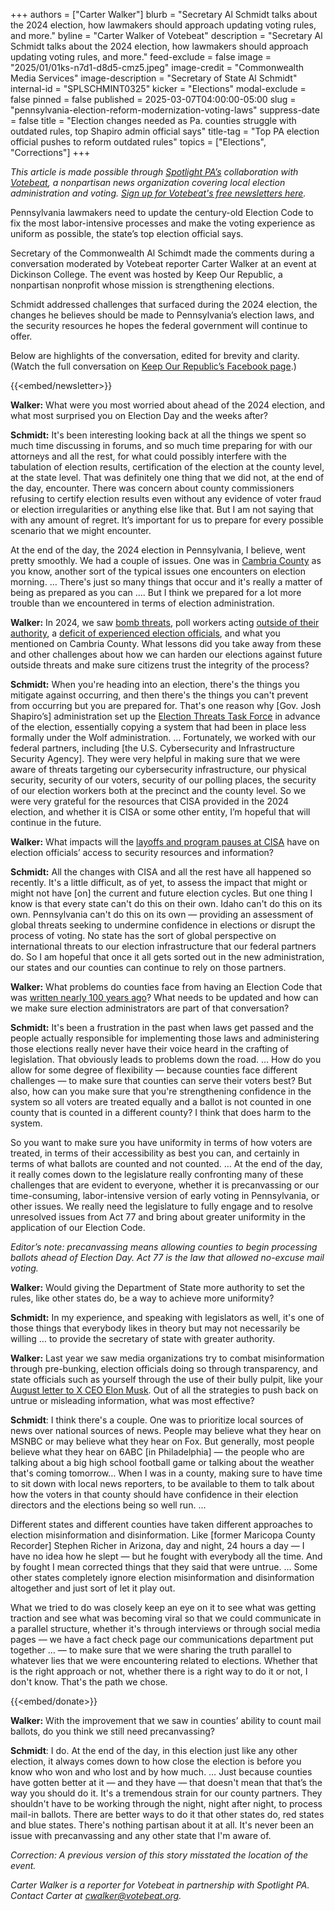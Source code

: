 +++
authors = ["Carter Walker"]
blurb = "Secretary Al Schmidt talks about the 2024 election, how lawmakers should approach updating voting rules, and more."
byline = "Carter Walker of Votebeat"
description = "Secretary Al Schmidt talks about the 2024 election, how lawmakers should approach updating voting rules, and more."
feed-exclude = false
image = "2025/01/01ks-n7d1-d8d5-cmz5.jpeg"
image-credit = "Commonwealth Media Services"
image-description = "Secretary of State Al Schmidt"
internal-id = "SPLSCHMINT0325"
kicker = "Elections"
modal-exclude = false
pinned = false
published = 2025-03-07T04:00:00-05:00
slug = "pennsylvania-election-reform-modernization-voting-laws"
suppress-date = false
title = "Election changes needed as Pa. counties struggle with outdated rules, top Shapiro admin official says"
title-tag = "Top PA election official pushes to reform outdated rules"
topics = ["Elections", "Corrections"]
+++

<em>This article is made possible through </em><a href="https://www.spotlightpa.org/"><em>Spotlight PA’s</em></a><em> collaboration with </em><a href="https://www.votebeat.org/"><em>Votebeat</em></a><em>, a nonpartisan news organization covering local election administration and voting. </em><a href="https://www.votebeat.org/newsletters/"><em>Sign up for Votebeat&#39;s free newsletters here</em></a><em>.</em>

Pennsylvania lawmakers need to update the century-old Election Code to fix the most labor-intensive processes and make the voting experience as uniform as possible, the state’s top election official says.

Secretary of the Commonwealth Al Schimdt made the comments during a conversation moderated by Votebeat reporter Carter Walker at an event at Dickinson College. The event was hosted by Keep Our Republic, a nonpartisan nonprofit whose mission is strengthening elections.

Schmidt addressed challenges that surfaced during the 2024 election, the changes he believes should be made to Pennsylvania’s election laws, and the security resources he hopes the federal government will continue to offer.

Below are highlights of the conversation, edited for brevity and clarity. (Watch the full conversation on <a href="https://www.facebook.com/share/v/1YEdrnotPU/?mibextid=wwXIfr">Keep Our Republic’s Facebook page</a>.)

{{<embed/newsletter>}}

<strong>Walker:</strong> What were you most worried about ahead of the 2024 election, and what most surprised you on Election Day and the weeks after?

<strong>Schmidt:</strong> It&#39;s been interesting looking back at all the things we spent so much time discussing in forums, and so much time preparing for with our attorneys and all the rest, for what could possibly interfere with the tabulation of election results, certification of the election at the county level, at the state level. That was definitely one thing that we did not, at the end of the day, encounter. There was concern about county commissioners refusing to certify election results even without any evidence of voter fraud or election irregularities or anything else like that. But I am not saying that with any amount of regret. It’s important for us to prepare for every possible scenario that we might encounter.

At the end of the day, the 2024 election in Pennsylvania, I believe, went pretty smoothly. We had a couple of issues. One was in <a href="https://www.witf.org/2024/11/05/cambria-county-extends-voting-hours-results-may-be-delayed/">Cambria County</a> as you know, another sort of the typical issues one encounters on election morning. … There&#39;s just so many things that occur and it&#39;s really a matter of being as prepared as you can …. But I think we prepared for a lot more trouble than we encountered in terms of election administration.

<strong>Walker:</strong> In 2024, we saw <a href="https://www.votebeat.org/2024/11/05/election-day-ballot-scanners-cambria-pa-georgia-bomb-threats/">bomb threats</a>, poll workers acting <a href="https://www.votebeat.org/pennsylvania/2024/11/06/election-day-bomb-threats-lines-ballot-counting/">outside of their authority</a>, a <a href="https://www.votebeat.org/pennsylvania/2024/02/21/election-official-turnover-experience-loss-ballot-errors/">deficit of experienced election officials</a>, and what you mentioned on Cambria County. What lessons did you take away from these and other challenges about how we can harden our elections against future outside threats and make sure citizens trust the integrity of the process?

<strong>Schmidt:</strong> When you&#39;re heading into an election, there&#39;s the things you mitigate against occurring, and then there&#39;s the things you can&#39;t prevent from occurring but you are prepared for. That&#39;s one reason why \[Gov. Josh Shapiro’s\] administration set up the <a href="https://www.inquirer.com/politics/election/josh-shapiro-pennsylvania-election-voting-task-force-al-schmidt-20240229.html">Election Threats Task Force</a> in advance of the election, essentially copying a system that had been in place less formally under the Wolf administration. … Fortunately, we worked with our federal partners, including \[the U.S. Cybersecurity and Infrastructure Security Agency\]. They were very helpful in making sure that we were aware of threats targeting our cybersecurity infrastructure, our physical security, security of our voters, security of our polling places, the security of our election workers both at the precinct and the county level. So we were very grateful for the resources that CISA provided in the 2024 election, and whether it is CISA or some other entity, I’m hopeful that will continue in the future.

<strong>Walker:</strong> What impacts will the <a href="https://www.votebeat.org/2025/02/27/cisa-election-cybersecurity-homeland-kristi-noem/">layoffs and program pauses at CISA</a> have on election officials’ access to security resources and information?

<strong>Schmidt:</strong> All the changes with CISA and all the rest have all happened so recently. It&#39;s a little difficult, as of yet, to assess the impact that might or might not have \[on\] the current and future election cycles. But one thing I know is that every state can&#39;t do this on their own. Idaho can&#39;t do this on its own. Pennsylvania can&#39;t do this on its own — providing an assessment of global threats seeking to undermine confidence in elections or disrupt the process of voting. No state has the sort of global perspective on international threats to our election infrastructure that our federal partners do. So I am hopeful that once it all gets sorted out in the new administration, our states and our counties can continue to rely on those partners.

<strong>Walker:</strong> What problems do counties face from having an Election Code that was <a href="https://www.spotlightpa.org/series/broken-code/">written nearly 100 years ago</a>? What needs to be updated and how can we make sure election administrators are part of that conversation?

<strong>Schmidt:</strong> It&#39;s been a frustration in the past when laws get passed and the people actually responsible for implementing those laws and administering those elections really never have their voice heard in the crafting of legislation. That obviously leads to problems down the road. … How do you allow for some degree of flexibility — because counties face different challenges — to make sure that counties can serve their voters best? But also, how can you make sure that you&#39;re strengthening confidence in the system so all voters are treated equally and a ballot is not counted in one county that is counted in a different county? I think that does harm to the system.

So you want to make sure you have uniformity in terms of how voters are treated, in terms of their accessibility as best you can, and certainly in terms of what ballots are counted and not counted. … At the end of the day, it really comes down to the legislature really confronting many of these challenges that are evident to everyone, whether it is precanvassing or our time-consuming, labor-intensive version of early voting in Pennsylvania, or other issues. We really need the legislature to fully engage and to resolve unresolved issues from Act 77 and bring about greater uniformity in the application of our Election Code.

<em>Editor’s note: precanvassing means allowing counties to begin processing ballots ahead of Election Day. Act 77 is the law that allowed no-excuse mail voting.</em>

<strong>Walker:</strong> Would giving the Department of State more authority to set the rules, like other states do, be a way to achieve more uniformity?

<strong>Schmidt:</strong> In my experience, and speaking with legislators as well, it&#39;s one of those things that everybody likes in theory but may not necessarily be willing … to provide the secretary of state with greater authority.

<strong>Walker:</strong> Last year we saw media organizations try to combat misinformation through pre-bunking, election officials doing so through transparency, and state officials such as yourself through the use of their bully pulpit, like your <a href="https://whyy.org/articles/ai-x-misinformation-pennsylvania-secretary-of-state-elon-musk/">August letter to X CEO Elon Musk</a>. Out of all the strategies to push back on untrue or misleading information, what was most effective?

<strong>Schmidt</strong>: I think there&#39;s a couple. One was to prioritize local sources of news over national sources of news. People may believe what they hear on MSNBC or may believe what they hear on Fox. But generally, most people believe what they hear on 6ABC \[in Philadelphia\] — the people who are talking about a big high school football game or talking about the weather that&#39;s coming tomorrow… When I was in a county, making sure to have time to sit down with local news reporters, to be available to them to talk about how the voters in that county should have confidence in their election directors and the elections being so well run. …

Different states and different counties have taken different approaches to election misinformation and disinformation. Like \[former Maricopa County Recorder\] Stephen Richer in Arizona, day and night, 24 hours a day — I have no idea how he slept — but he fought with everybody all the time. And by fought I mean corrected things that they said that were untrue. … Some other states completely ignore election misinformation and disinformation altogether and just sort of let it play out.

What we tried to do was closely keep an eye on it to see what was getting traction and see what was becoming viral so that we could communicate in a parallel structure, whether it&#39;s through interviews or through social media pages — we have a fact check page our communications department put together … — to make sure that we were sharing the truth parallel to whatever lies that we were encountering related to elections. Whether that is the right approach or not, whether there is a right way to do it or not, I don&#39;t know. That&#39;s the path we chose.

{{<embed/donate>}}

<strong>Walker:</strong> With the improvement that we saw in counties’ ability to count mail ballots, do you think we still need precanvassing?

<strong>Schmidt</strong>: I do. At the end of the day, in this election just like any other election, it always comes down to how close the election is before you know who won and who lost and by how much. … Just because counties have gotten better at it — and they have — that doesn&#39;t mean that that’s the way you should do it. It&#39;s a tremendous strain for our county partners. They shouldn&#39;t have to be working through the night, night after night, to process mail-in ballots. There are better ways to do it that other states do, red states and blue states. There&#39;s nothing partisan about it at all. It&#39;s never been an issue with precanvassing and any other state that I&#39;m aware of.

<em>Correction: A previous version of this story misstated the location of the event.</em>

<em>Carter Walker is a reporter for Votebeat in partnership with Spotlight PA. Contact Carter at </em><a href="mailto:cwalker@votebeat.org"><em>cwalker@votebeat.org</em></a><em>.</em><strong></strong>

